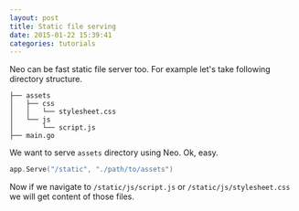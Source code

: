 ```yaml
---
layout: post
title: Static file serving
date: 2015-01-22 15:39:41
categories: tutorials
---
```


Neo can be fast static file server too.
For example let's take following directory structure.

```
├── assets
│   ├── css
│   │   └── stylesheet.css
│   └── js
│       └── script.js
├── main.go
```

We want to serve ```assets``` directory using Neo. Ok, easy.

```Go
app.Serve("/static", "./path/to/assets")
```

Now if we navigate to ```/static/js/script.js``` or ```/static/js/stylesheet.css``` we will get content of those files.